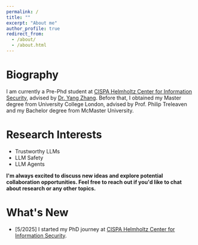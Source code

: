```yaml
---
permalink: /
title: ""
excerpt: "About me"
author_profile: true
redirect_from: 
  - /about/
  - /about.html
---
```



Biography
======
I am currently a Pre-Phd student at [CISPA Helmholtz Center for Information Security](https://cispa.de), advised by [Dr. Yang Zhang](https://yangzhangalmo.github.io/). Before that, I obtained my Master degree from University College London, advised by Prof. Philip Treleaven and my Bachelor degree from McMaster University.


Research Interests
======
- Trustworthy LLMs
- LLM Safety
- LLM Agents

**I'm always excited to discuss new ideas and explore potential collaboration opportunities. Feel free to reach out if you'd like to chat about research or any other topics.**

What's New
======
- [5/2025] I started my PhD journey at [CISPA Helmholtz Center for Information Security](https://cispa.de).


<!-- Education
======
**2020.2-Now** &nbsp;&nbsp;&nbsp;&nbsp; Ph.D Student of Computer Science, CISPA Helmholtz Center for Information Security
<br>
**Advisor**: Dr. [Yang Zhang](https://yangzhangalmo.github.io/). -->

